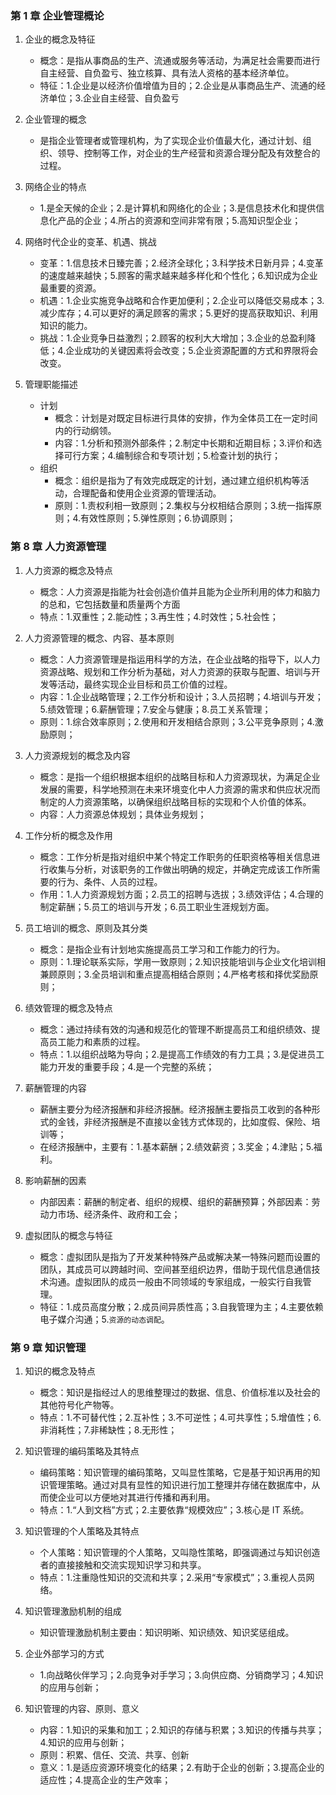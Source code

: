 ### 第 1 章 企业管理概论

1. 企业的概念及特征

   - 概念：是指从事商品的生产、流通或服务等活动，为满足社会需要而进行自主经营、自负盈亏、独立核算、具有法人资格的基本经济单位。
   - 特征：1.企业是以经济价值增值为目的；2.企业是从事商品生产、流通的经济单位；3.企业自主经营、自负盈亏

2. 企业管理的概念

   - 是指企业管理者或管理机构，为了实现企业价值最大化，通过计划、组织、领导、控制等工作，对企业的生产经营和资源合理分配及有效整合的过程。

3. 网络企业的特点

   - 1.是全天候的企业；2.是计算机和网络化的企业；3.是信息技术化和提供信息化产品的企业；4.所占的资源和空间非常有限；5.高知识型企业；

4. 网络时代企业的变革、机遇、挑战

   - 变革：1.信息技术日臻完善；2.经济全球化；3.科学技术日新月异；4.变革的速度越来越快；5.顾客的需求越来越多样化和个性化；6.知识成为企业最重要的资源。
   - 机遇：1.企业实施竞争战略和合作更加便利；2.企业可以降低交易成本；3.减少库存；4.可以更好的满足顾客的需求；5.更好的提高获取知识、利用知识的能力。
   - 挑战：1.企业竞争日益激烈；2.顾客的权利大大增加；3.企业的总盈利降低；4.企业成功的关键因素将会改变；5.企业资源配置的方式和界限将会改变。

5. 管理职能描述
    - 计划
        - 概念：计划是对既定目标进行具体的安排，作为全体员工在一定时间内的行动纲领。
        - 内容：1.分析和预测外部条件；2.制定中长期和近期目标；3.评价和选择可行方案；4.编制综合和专项计划；5.检查计划的执行；
    - 组织
        - 概念：组织是指为了有效完成既定的计划，通过建立组织机构等活动，合理配备和使用企业资源的管理活动。
        - 原则：1.责权利相一致原则；2.集权与分权相结合原则；3.统一指挥原则；4.有效性原则；5.弹性原则；6.协调原则；
### 第 8 章 人力资源管理

1. 人力资源的概念及特点

   - 概念：人力资源是指能为社会创造价值并且能为企业所利用的体力和脑力的总和，它包括数量和质量两个方面
   - 特点：1.双重性；2.能动性；3.再生性；4.时效性；5.社会性；

2. 人力资源管理的概念、内容、基本原则

   - 概念：人力资源管理是指运用科学的方法，在企业战略的指导下，以人力资源战略、规划和工作分析为基础，对人力资源的获取与配置、培训与开发等活动，最终实现企业目标和员工价值的过程。
   - 内容：1.企业战略管理；2.工作分析和设计；3.人员招聘；4.培训与开发；5.绩效管理；6.薪酬管理；7.安全与健康；8.员工关系管理；
   - 原则：1.综合效率原则；2.使用和开发相结合原则；3.公平竞争原则；4.激励原则；

3. 人力资源规划的概念及内容

   - 概念：是指一个组织根据本组织的战略目标和人力资源现状，为满足企业发展的需要，科学地预测在未来环境变化中人力资源的需求和供应状况而制定的人力资源策略，以确保组织战略目标的实现和个人价值的体系。
   - 内容：人力资源总体规划；具体业务规划；

4. 工作分析的概念及作用

   - 概念：工作分析是指对组织中某个特定工作职务的任职资格等相关信息进行收集与分析，对该职务的工作做出明确的规定，并确定完成该工作所需要的行为、条件、人员的过程。
   - 作用：1.人力资源规划方面；2.员工的招聘与选拔；3.绩效评估；4.合理的制定薪酬；5.员工的培训与开发；6.员工职业生涯规划方面。

5. 员工培训的概念、原则及其分类

   - 概念：是指企业有计划地实施提高员工学习和工作能力的行为。
   - 原则：1.理论联系实际，学用一致原则；2.知识技能培训与企业文化培训相兼顾原则；3.全员培训和重点提高相结合原则；4.严格考核和择优奖励原则；

6. 绩效管理的概念及特点

   - 概念：通过持续有效的沟通和规范化的管理不断提高员工和组织绩效、提高员工能力和素质的过程。
   - 特点：1.以组织战略为导向；2.是提高工作绩效的有力工具；3.是促进员工能力开发的重要手段；4.是一个完整的系统；

7. 薪酬管理的内容

   - 薪酬主要分为经济报酬和非经济报酬。经济报酬主要指员工收到的各种形式的金钱，非经济报酬是不直接以金钱方式体现的，比如度假、保险、培训等；
   - 在经济报酬中，主要有：1.基本薪酬；2.绩效薪资；3.奖金；4.津贴；5.福利。

8. 影响薪酬的因素

   - 内部因素：薪酬的制定者、组织的规模、组织的薪酬预算；外部因素：劳动力市场、经济条件、政府和工会；

9. 虚拟团队的概念与特征

   - 概念：虚拟团队是指为了开发某种特殊产品或解决某一特殊问题而设置的团队，其成员可以跨越时间、空间甚至组织边界，借助于现代信息通信技术沟通。虚拟团队的成员一般由不同领域的专家组成，一般实行自我管理。
   - 特征：1.成员高度分散；2.成员间异质性高；3.自我管理为主；4.主要依赖电子媒介沟通；5.`资源的动态调配`。

### 第 9 章 知识管理

1. 知识的概念及特点

   - 概念：知识是指经过人的思维整理过的数据、信息、价值标准以及社会的其他符号化产物等。
   - 特点：1.不可替代性；2.互补性；3.不可逆性；4.可共享性；5.增值性；6.非消耗性；7.非稀缺性；8.无形性；

2. 知识管理的编码策略及其特点

   - 编码策略：知识管理的编码策略，又叫显性策略，它是基于知识再用的知识管理策略。通过对具有显性的知识进行加工整理并存储在数据库中，从而使企业可以方便地对其进行传播和再利用。
   - 特点：1.“人到文档”方式；2.主要依靠“规模效应”；3.核心是 IT 系统。

3. 知识管理的个人策略及其特点

   - 个人策略：知识管理的个人策略，又叫隐性策略，即强调通过与知识创造者的直接接触和交流实现知识学习和共享。
   - 特点：1.注重隐性知识的交流和共享；2.采用“专家模式”；3.重视人员网络。

4. 知识管理激励机制的组成

   - 知识管理激励机制主要由：知识明晰、知识绩效、知识奖惩组成。

5. 企业外部学习的方式

   - 1.向战略伙伴学习；2.向竞争对手学习；3.向供应商、分销商学习；4.知识的应用与创新；

6. 知识管理的内容、原则、意义

   - 内容：1.知识的采集和加工；2.知识的存储与积累；3.知识的传播与共享；4.知识的应用与创新；
   - 原则：积累、信任、交流、共享、创新
   - 意义：1.是适应资源环境变化的结果；2.有助于企业的创新；3.提高企业的适应性；4.提高企业的生产效率；

